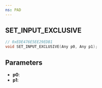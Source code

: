 ```yaml
---
ns: PAD
---
```

## SET_INPUT_EXCLUSIVE

```c
// 0xEDE476E5EE29EDB1
void SET_INPUT_EXCLUSIVE(Any p0, Any p1);
```

## Parameters
* **p0**:
* **p1**:
